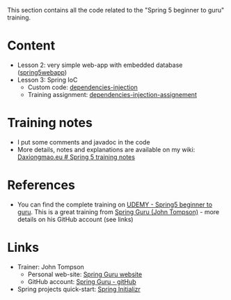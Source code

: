 This section contains all the code related to the "Spring 5 beginner to guru" training. 


# Content
* Lesson 2: very simple web-app with embedded database ([spring5webapp](spring5webapp))
* Lesson 3: Spring IoC 
  * Custom code: [dependencies-injection](dependencies-injection)
  * Training assignment: [dependencies-injection-assignement](dependencies-injection-assignement)


# Training notes
* I put some comments and javadoc in the code
* More details, notes and explanations are available on my wiki: [Daxiongmao.eu # Spring 5 training notes](http://www.daxiongmao.eu/wiki/index.php?title=Spring_5_training_(Spring_guru)_-_personal_notes#springMVC)


# References
* You can find the complete training on [UDEMY - Spring5 beginner to guru](https://www.udemy.com/spring-framework-5-beginner-to-guru/). This is a great training from [Spring Guru (John Tompson)](https://springframework.guru/) - more details on his GitHub account (see links)


# Links
* Trainer: John Tompson
  * Personal web-site: [Spring Guru website](https://springframework.guru/)
  * GitHub account: [Spring Guru - gitHub](https://github.com/springframeworkguru)
* Spring projects quick-start: [Spring Initializr](http://start.spring.io/)